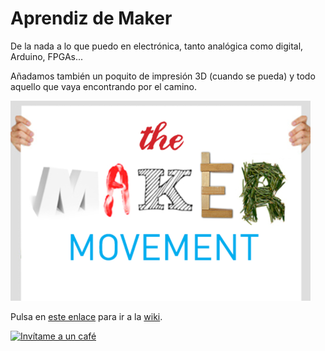 
# Aprendiz de Maker

De la nada a lo que puedo en electrónica, tanto analógica como digital, Arduino, FPGAs...  

Añadamos también un poquito de impresión 3D (cuando se pueda) y todo aquello que vaya encontrando por el camino.

![imagen](img/maker.png)  

Pulsa en [este enlace](https://github.com/angelmicelti/Aprendiz-de-Maker/wiki) para ir a la [wiki](https://github.com/angelmicelti/Aprendiz-de-Maker/wiki).  

<a href='https://ko-fi.com/P5P44C9C3' target='_blank'><img height='36' style='border:0px;height:36px;' src='https://cdn.ko-fi.com/cdn/kofi2.png?v=2' border='0' alt='Invítame a un café' /></a>
